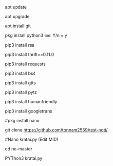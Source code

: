apt update

apt upgrade

apt install git

pkg install python3  ตอบ Y/n = y

pip3 install rsa

pip3 install thrift==0.11.0

pip3 install requests

pip3 install bs4

pip3 install gtts

pip3 install pytz

pip3 install humanfriendly

pip3 install googletrans

#pkg install nano

git clone https://github.com/tonnam2559/test-noti/

#Nano kratai.py    (Edit MID)

cd no-master

PYThon3 kratai.py
